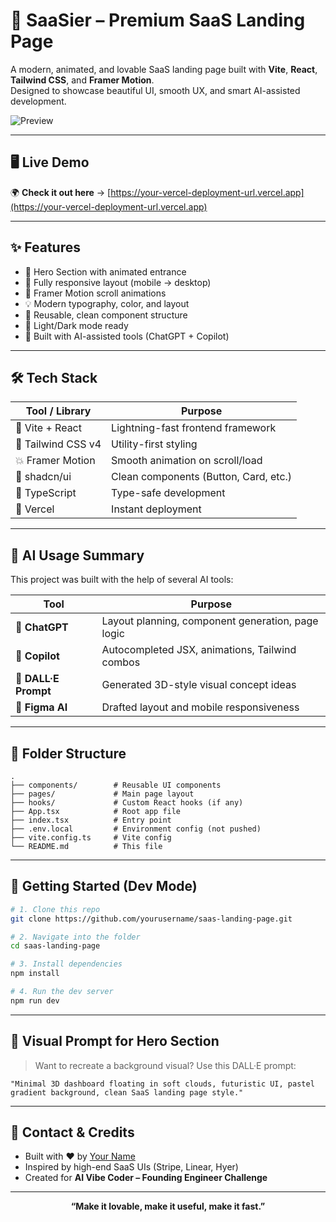# 🚀 SaaSier – Premium SaaS Landing Page

A modern, animated, and lovable SaaS landing page built with **Vite**, **React**, **Tailwind CSS**, and **Framer Motion**.  
Designed to showcase beautiful UI, smooth UX, and smart AI-assisted development.

![Preview](https://media.giphy.com/media/26BRrSvJUa0crqw4E/giphy.gif)

---

## 🖥️ Live Demo

🌍 **Check it out here** → [https://your-vercel-deployment-url.vercel.app](https://your-vercel-deployment-url.vercel.app)

---

## ✨ Features

- 🎯 Hero Section with animated entrance
- 📱 Fully responsive layout (mobile → desktop)
- 💫 Framer Motion scroll animations
- 💡 Modern typography, color, and layout
- 🧩 Reusable, clean component structure
- 🌙 Light/Dark mode ready
- 🧠 Built with AI-assisted tools (ChatGPT + Copilot)

---

## 🛠️ Tech Stack

| Tool / Library       | Purpose                            |
|----------------------|------------------------------------|
| 🧪 Vite + React       | Lightning-fast frontend framework  |
| 🎨 Tailwind CSS v4    | Utility-first styling              |
| 💥 Framer Motion      | Smooth animation on scroll/load    |
| 🧱 shadcn/ui          | Clean components (Button, Card, etc.) |
| 🔐 TypeScript         | Type-safe development              |
| 🚀 Vercel             | Instant deployment                 |

---

## 🧠 AI Usage Summary

This project was built with the help of several AI tools:

| Tool           | Purpose                                            |
|----------------|----------------------------------------------------|
| 🧠 **ChatGPT**  | Layout planning, component generation, page logic |
| 🤖 **Copilot**  | Autocompleted JSX, animations, Tailwind combos    |
| 🎨 **DALL·E Prompt** | Generated 3D-style visual concept ideas         |
| 💫 **Figma AI** | Drafted layout and mobile responsiveness          |

---

## 📂 Folder Structure

```
.
├── components/        # Reusable UI components
├── pages/             # Main page layout
├── hooks/             # Custom React hooks (if any)
├── App.tsx            # Root app file
├── index.tsx          # Entry point
├── .env.local         # Environment config (not pushed)
├── vite.config.ts     # Vite config
└── README.md          # This file
```

---

## 🧪 Getting Started (Dev Mode)

```bash
# 1. Clone this repo
git clone https://github.com/yourusername/saas-landing-page.git

# 2. Navigate into the folder
cd saas-landing-page

# 3. Install dependencies
npm install

# 4. Run the dev server
npm run dev
```

---

## 📸 Visual Prompt for Hero Section

> Want to recreate a background visual? Use this DALL·E prompt:

```
"Minimal 3D dashboard floating in soft clouds, futuristic UI, pastel gradient background, clean SaaS landing page style."
```

---

## 🤝 Contact & Credits

- Built with ❤️ by [Your Name](https://yourportfolio.com)
- Inspired by high-end SaaS UIs (Stripe, Linear, Hyer)
- Created for **AI Vibe Coder – Founding Engineer Challenge**

---

<p align="center">
  <b>“Make it lovable, make it useful, make it fast.”</b>
</p>

